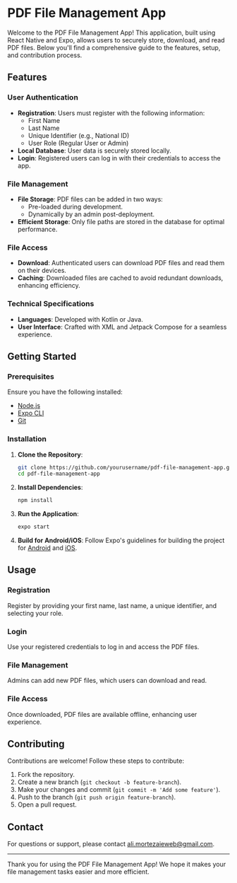 
# PDF File Management App

Welcome to the PDF File Management App! This application, built using React Native and Expo, allows users to securely store, download, and read PDF files. Below you'll find a comprehensive guide to the features, setup, and contribution process.

## Features

### User Authentication

- **Registration**: Users must register with the following information:
  - First Name
  - Last Name
  - Unique Identifier (e.g., National ID)
  - User Role (Regular User or Admin)
- **Local Database**: User data is securely stored locally.
- **Login**: Registered users can log in with their credentials to access the app.

### File Management

- **File Storage**: PDF files can be added in two ways:
  - Pre-loaded during development.
  - Dynamically by an admin post-deployment.
- **Efficient Storage**: Only file paths are stored in the database for optimal performance.

### File Access

- **Download**: Authenticated users can download PDF files and read them on their devices.
- **Caching**: Downloaded files are cached to avoid redundant downloads, enhancing efficiency.

### Technical Specifications

- **Languages**: Developed with Kotlin or Java.
- **User Interface**: Crafted with XML and Jetpack Compose for a seamless experience.

## Getting Started

### Prerequisites

Ensure you have the following installed:

- [Node.js](https://nodejs.org/)
- [Expo CLI](https://docs.expo.dev/get-started/installation/)
- [Git](https://git-scm.com/)

### Installation

1. **Clone the Repository**:
    ```bash
    git clone https://github.com/yourusername/pdf-file-management-app.git
    cd pdf-file-management-app
    ```

2. **Install Dependencies**:
    ```bash
    npm install
    ```

3. **Run the Application**:
    ```bash
    expo start
    ```

4. **Build for Android/iOS**:
    Follow Expo's guidelines for building the project for [Android](https://docs.expo.dev/workflow/android-studio-emulator/) and [iOS](https://docs.expo.dev/workflow/ios-simulator/).

## Usage

### Registration

Register by providing your first name, last name, a unique identifier, and selecting your role.

### Login

Use your registered credentials to log in and access the PDF files.

### File Management

Admins can add new PDF files, which users can download and read.

### File Access

Once downloaded, PDF files are available offline, enhancing user experience.

## Contributing

Contributions are welcome! Follow these steps to contribute:

1. Fork the repository.
2. Create a new branch (`git checkout -b feature-branch`).
3. Make your changes and commit (`git commit -m 'Add some feature'`).
4. Push to the branch (`git push origin feature-branch`).
5. Open a pull request.

## Contact

For questions or support, please contact [ali.mortezaieweb@gmail.com](mailto:ali.mortezaieweb@gmail.com).

---

Thank you for using the PDF File Management App! We hope it makes your file management tasks easier and more efficient.
